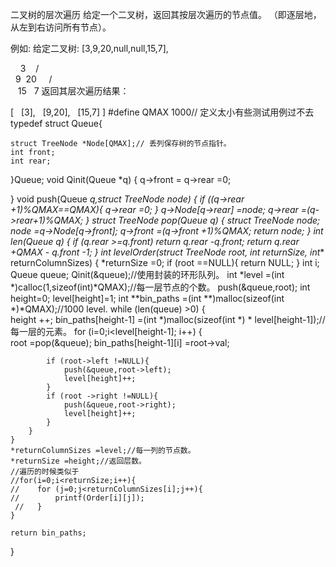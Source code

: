 二叉树的层次遍历
给定一个二叉树，返回其按层次遍历的节点值。 （即逐层地，从左到右访问所有节点）。

例如:
给定二叉树: [3,9,20,null,null,15,7],

    3
   / \
  9  20
    /  \
   15   7
返回其层次遍历结果：

[
  [3],
  [9,20],
  [15,7]
]
#define QMAX 1000// 定义太小有些测试用例过不去
typedef struct Queue{
    
    struct TreeNode *Node[QMAX];// 丢列保存树的节点指针。
    int front;
    int rear;
}Queue;
void Qinit(Queue *q)
{
    q->front = q->rear =0;
 
}
void push(Queue *q,struct TreeNode *node)
{
    if ((q->rear +1)%QMAX==QMAX){
        q->rear =0;
    }
    q->Node[q->rear] =node;
    q->rear =(q->rear+1)%QMAX;
}
struct TreeNode *pop(Queue *q)
{
    struct TreeNode *node;
    node =q->Node[q->front];
    q->front =(q->front +1)%QMAX;
    return node;
}
int len(Queue q)
{
    if (q.rear  >=q.front)
        return q.rear -q.front;
    return q.rear +QMAX - q.front -1;
}
int** levelOrder(struct TreeNode* root, int* returnSize, int** returnColumnSizes)
{
    *returnSize =0;
    if (root ==NULL){
        return NULL;
    }
    int i;
    Queue queue;
    Qinit(&queue);//使用封装的环形队列。
    int *level =(int *)calloc(1,sizeof(int)*QMAX);//每一层节点的个数。
    push(&queue,root);
    int height=0;
    level[height]=1;
    int **bin_paths =(int **)malloc(sizeof(int *)*QMAX);//1000 level.
    while (len(queue) >0) 
    {   
        height ++; 
        bin_paths[height-1] =(int *)malloc(sizeof(int *) * level[height-1]);//每一层的元素。
        for (i=0;i<level[height-1]; i++)
        {   
            root =pop(&queue);
            bin_paths[height-1][i] =root->val;
 
            if (root->left !=NULL){
                push(&queue,root->left);
                level[height]++;
            }
            if (root ->right !=NULL){
                push(&queue,root->right);
                level[height]++;
            }
        }
    }
    *returnColumnSizes =level;//每一列的节点数。
    *returnSize =height;//返回层数。
    //遍历的时候类似于
    //for(i=0;i<returnSize;i++){
    //    for (j=0;j<returnColumnSizes[i];j++){
    //        printf(Order[i][j]);
     //   }
    }
 
    return bin_paths;
}
